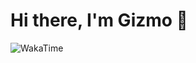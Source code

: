 # Hi there, I'm Gizmo 👋

![WakaTime](https://img.shields.io/endpoint?url=https://wakapi.liuli.lol/api/compat/shields/v1/Gizmo/interval:30_days&style=flat-square&color=2F855A&label=last%2030%20days&logo=WakaTime)
